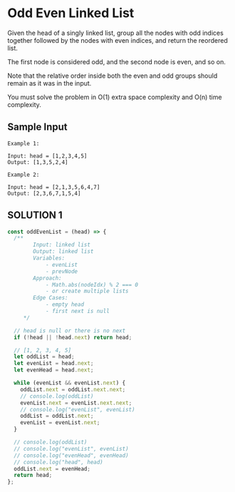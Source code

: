 # Odd Even Linked List

Given the head of a singly linked list, group all the nodes with odd indices together followed by the nodes with even indices, and return the reordered list.

The first node is considered odd, and the second node is even, and so on.

Note that the relative order inside both the even and odd groups should remain as it was in the input.

You must solve the problem in O(1) extra space complexity and O(n) time complexity.

## Sample Input

```
Example 1:

Input: head = [1,2,3,4,5]
Output: [1,3,5,2,4]

Example 2:

Input: head = [2,1,3,5,6,4,7]
Output: [2,3,6,7,1,5,4]
```

## SOLUTION 1

```js
const oddEvenList = (head) => {
  /**
        Input: linked list
        Output: linked list
        Variables: 
            - evenList
            - prevNode
        Approach:
            - Math.abs(nodeIdx) % 2 === 0
            - or create multiple lists
        Edge Cases:
            - empty head
            - first next is null
     */

  // head is null or there is no next
  if (!head || !head.next) return head;

  // [1, 2, 3, 4, 5]
  let oddList = head;
  let evenList = head.next;
  let evenHead = head.next;

  while (evenList && evenList.next) {
    oddList.next = oddList.next.next;
    // console.log(oddList)
    evenList.next = evenList.next.next;
    // console.log("evenList", evenList)
    oddList = oddList.next;
    evenList = evenList.next;
  }

  // console.log(oddList)
  // console.log("evenList", evenList)
  // console.log("evenHead", evenHead)
  // console.log("head", head)
  oddList.next = evenHead;
  return head;
};
```
